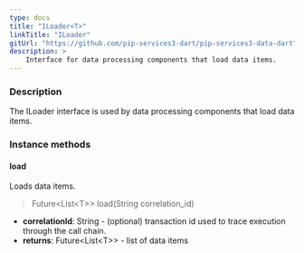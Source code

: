 ```yaml
---
type: docs
title: "ILoader<T>"
linkTitle: "ILoader"
gitUrl: "https://github.com/pip-services3-dart/pip-services3-data-dart"
description: >
    Interface for data processing components that load data items.
---
```


### Description

The ILoader interface is used by data processing components that load data items.

### Instance methods

#### load
Loads data items.

> Future\<List\<T\>\> load(String correlation_id)

- **correlationId**: String - (optional) transaction id used to trace execution through the call chain.
- **returns**: Future\<List\<T\>\> - list of data items

